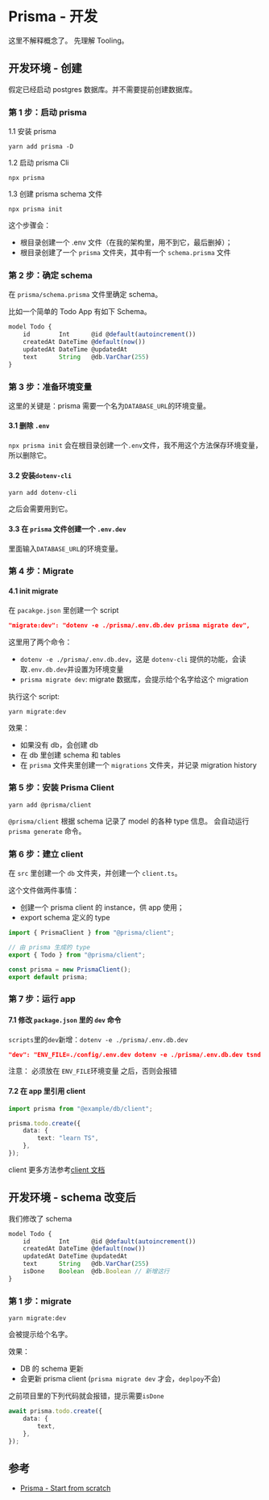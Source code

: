 # Prisma - 开发

这里不解释概念了。
先理解 Tooling。

## 开发环境 - 创建

假定已经启动 postgres 数据库。并不需要提前创建数据库。

### 第 1 步：启动 prisma

1.1 安装 prisma

```
yarn add prisma -D
```

1.2 启动 prisma Cli

```
npx prisma
```

1.3 创建 prisma schema 文件

```
npx prisma init
```

这个步骤会：

-   根目录创建一个 .env 文件（在我的架构里，用不到它，最后删掉）；
-   根目录创建了一个 `prisma` 文件夹，其中有一个 `schema.prisma` 文件

### 第 2 步：确定 schema

在 `prisma/schema.prisma` 文件里确定 schema。

比如一个简单的 Todo App 有如下 Schema。

```ts
model Todo {
    id        Int      @id @default(autoincrement())
    createdAt DateTime @default(now())
    updatedAt DateTime @updatedAt
    text      String   @db.VarChar(255)
}
```

### 第 3 步：准备环境变量

这里的关键是：prisma 需要一个名为`DATABASE_URL`的环境变量。

#### 3.1 删除 `.env`

`npx prisma init` 会在根目录创建一个`.env`文件，我不用这个方法保存环境变量，所以删除它。

#### 3.2 安装`dotenv-cli`

```
yarn add dotenv-cli
```

之后会需要用到它。

#### 3.3 在 `prisma` 文件创建一个 `.env.dev`

里面输入`DATABASE_URL`的环境变量。

### 第 4 步：Migrate

#### 4.1 init migrate

在 `pacakge.json` 里创建一个 script

```json
"migrate:dev": "dotenv -e ./prisma/.env.db.dev prisma migrate dev",
```

这里用了两个命令：

-   `dotenv -e ./prisma/.env.db.dev`，这是 `dotenv-cli` 提供的功能，会读取`.env.db.dev`并设置为环境变量
-   `prisma migrate dev`: migrate 数据库，会提示给个名字给这个 migration

执行这个 script:

```
yarn migrate:dev
```

效果：

-   如果没有 db，会创建 db
-   在 db 里创建 schema 和 tables
-   在 `prisma` 文件夹里创建一个 `migrations` 文件夹，并记录 migration history

### 第 5 步：安装 Prisma Client

```
yarn add @prisma/client
```

`@prisma/client` 根据 schema 记录了 model 的各种 type 信息。
会自动运行 `prisma generate` 命令。

### 第 6 步：建立 client

在 `src` 里创建一个 `db` 文件夹，并创建一个 `client.ts`。

这个文件做两件事情：

-   创建一个 prisma client 的 instance，供 app 使用；
-   export schema 定义的 type

```ts
import { PrismaClient } from "@prisma/client";

// 由 prisma 生成的 type
export { Todo } from "@prisma/client";

const prisma = new PrismaClient();
export default prisma;
```

### 第 7 步：运行 app

#### 7.1 修改 `package.json` 里的 `dev` 命令

`scripts`里的`dev`新增：`dotenv -e ./prisma/.env.db.dev`

```json
"dev": "ENV_FILE=./config/.env.dev dotenv -e ./prisma/.env.db.dev tsnd -r tsconfig-paths/register --respawn --transpile-only ./src/index.ts",
```

注意： 必须放在 `ENV_FILE`环境变量 之后，否则会报错

#### 7.2 在 app 里引用 client

```ts
import prisma from "@example/db/client";

prisma.todo.create({
    data: {
        text: "learn TS",
    },
});
```

client 更多方法参考[client 文档](https://www.prisma.io/docs/reference/api-reference/prisma-client-reference#create-1)

## 开发环境 - schema 改变后

我们修改了 schema

```ts
model Todo {
    id        Int      @id @default(autoincrement())
    createdAt DateTime @default(now())
    updatedAt DateTime @updatedAt
    text      String   @db.VarChar(255)
    isDone    Boolean  @db.Boolean // 新增这行
}
```

### 第 1 步：migrate

```
yarn migrate:dev
```

会被提示给个名字。

效果：

-   DB 的 schema 更新
-   会更新 prisma client (`prisma migrate dev` 才会，`deplpoy`不会)

之前项目里的下列代码就会报错，提示需要`isDone`

```ts
await prisma.todo.create({
    data: {
        text,
    },
});
```

## 参考

-   [Prisma - Start from scratch](https://www.prisma.io/docs/getting-started/setup-prisma/start-from-scratch-typescript-postgres)
